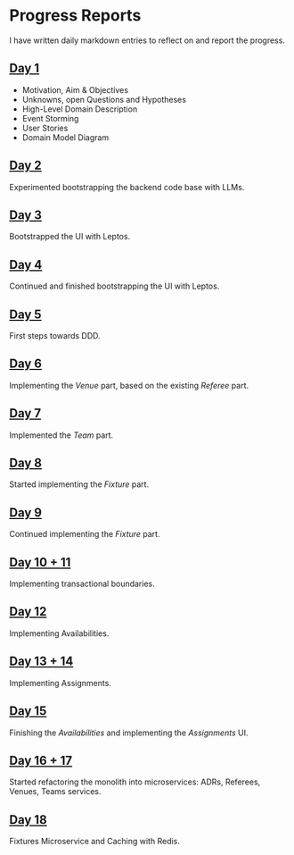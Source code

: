 # Progress Reports

I have written daily markdown entries to reflect on and report the progress.

## [Day 1](./week1/day1/README.md)

- Motivation, Aim & Objectives
- Unknowns, open Questions and Hypotheses
- High-Level Domain Description
- Event Storming
- User Stories
- Domain Model Diagram

## [Day 2](./week1/day2/README.md)

Experimented bootstrapping the backend code base with LLMs.

## [Day 3](./week1/day3/README.md)

Bootstrapped the UI with Leptos.

## [Day 4](./week1/day4/README.md)

Continued and finished bootstrapping the UI with Leptos.

## [Day 5](./week1/day5/README.md)

First steps towards DDD.

## [Day 6](./week2/day6/README.md)

Implementing the *Venue* part, based on the existing *Referee* part.

## [Day 7](./week2/day7/README.md)

Implemented the *Team* part.

## [Day 8](./week2/day8/README.md)

Started implementing the *Fixture* part.

## [Day 9](./week2/day9/README.md)

Continued implementing the *Fixture* part.

## [Day 10 + 11](./week2/day10/README.md)

Implementing transactional boundaries.

## [Day 12](./week3/day12/README.md)

Implementing Availabilities.

## [Day 13 + 14](./week3/day13/README.md)

Implementing Assignments.

## [Day 15](./week3/day15/README.md)

Finishing the *Availabilities* and implementing the *Assignments* UI.

## [Day 16 + 17](./week4/day16/README.md)

Started refactoring the monolith into microservices: ADRs, Referees, Venues, Teams services.

## [Day 18](./week4/day18/README.md)

Fixtures Microservice and Caching with Redis.
    